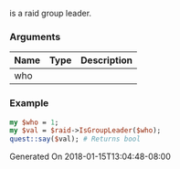 is a raid group leader.
### Arguments
**Name**|**Type**|**Description**
:---|:---|:---
who||

### Example

```perl
my $who = 1;
my $val = $raid->IsGroupLeader($who);
quest::say($val); # Returns bool
```


Generated On 2018-01-15T13:04:48-08:00